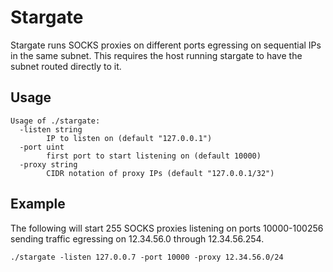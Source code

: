 # Stargate

Stargate runs SOCKS proxies on different ports egressing on sequential IPs in the same subnet.
This requires the host running stargate to have the subnet routed directly to it.

## Usage

```
Usage of ./stargate:
  -listen string
        IP to listen on (default "127.0.0.1")
  -port uint
        first port to start listening on (default 10000)
  -proxy string
        CIDR notation of proxy IPs (default "127.0.0.1/32")
```

## Example

The following will start 255 SOCKS proxies listening on ports 10000-100256 sending traffic egressing on 12.34.56.0 through 12.34.56.254.
```
./stargate -listen 127.0.0.7 -port 10000 -proxy 12.34.56.0/24
```
